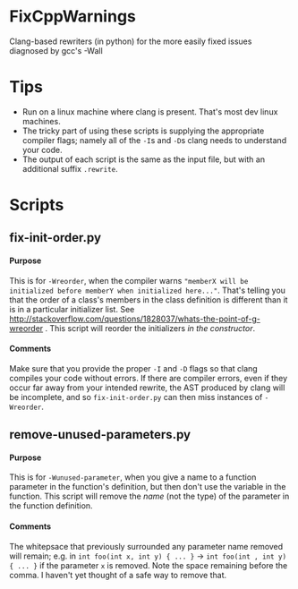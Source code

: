 # FixCppWarnings
Clang-based rewriters (in python) for the more easily fixed issues diagnosed by gcc's -Wall

# Tips

 - Run on a linux machine where clang is present. That's most dev linux machines. 
 - The tricky part of using these scripts is supplying the appropriate compiler flags; namely all of the `-I`s and `-D`s clang needs to understand your code.
 - The output of each script is the same as the input file, but with an additional suffix `.rewrite`.

# Scripts

## fix-init-order.py
#### Purpose
This is for `-Wreorder`, when the compiler warns `"memberX will be initialized before memberY when initialized here..."`. That's telling you that the order of a class's members in the class definition is different than it is in a particular initializer list. See http://stackoverflow.com/questions/1828037/whats-the-point-of-g-wreorder . This script will reorder the initializers _in the constructor_.
#### Comments
Make sure that you provide the proper `-I` and `-D` flags so that clang compiles your code without errors. If there are compiler errors, even if they occur far away from your intended rewrite, the AST produced by clang will be incomplete, and so `fix-init-order.py` can then miss instances of `-Wreorder`.

## remove-unused-parameters.py
#### Purpose
This is for `-Wunused-parameter`, when you give a name to a function parameter in the function's definition, but then don't use the variable in the function. This script will remove the _name_ (not the type) of the parameter in the function definition.
#### Comments
The whitepsace that previously surrounded any parameter name removed will remain; e.g. in
`int foo(int x, int y) { ... }` → `int foo(int , int y) { ... }` if the parameter `x` is removed. 
Note the space remaining before the comma. I haven't yet thought of a safe way to remove that.
